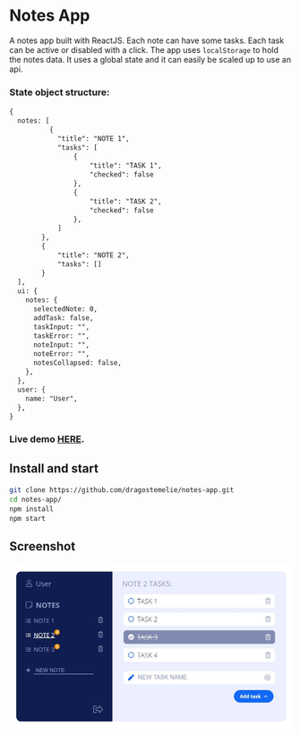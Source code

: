# Notes App

A notes app built with ReactJS. Each note can have some tasks. Each task can be active or disabled with a click. The app uses `localStorage` to hold the notes data. It uses a global state and it can easily be scaled up to use an api.

### State object structure:

```
{
  notes: [
          {
            "title": "NOTE 1",
            "tasks": [
                {
                    "title": "TASK 1",
                    "checked": false
                },
                {
                    "title": "TASK 2",
                    "checked": false
                },
            ]
        },
        {
            "title": "NOTE 2",
            "tasks": []
        }
  ],
  ui: {
    notes: {
      selectedNote: 0,
      addTask: false,
      taskInput: "",
      taskError: "",
      noteInput: "",
      noteError: "",
      notesCollapsed: false,
    },
  },
  user: {
    name: "User",
  },
}
```

### Live demo [HERE](https://dragostemelie.go.ro/projects/notes-app/).

## Install and start

```bash
git clone https://github.com/dragostemelie/notes-app.git
cd notes-app/
npm install
npm start
```

## Screenshot

![Notes screenshot](https://github.com/dragostemelie/notes-app/raw/main/screenshot.jpg)
